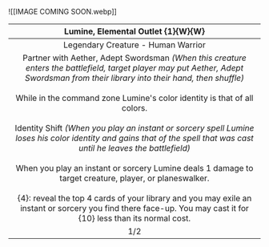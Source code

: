 ![[IMAGE COMING SOON.webp]]

|                                                                                                                                                                                                                                                                                                                                                       Lumine, Elemental Outlet {1}{W}{W}                                                                                                                                                                                                                                                                                                                                                       |
| :--------------------------------------------------------------------------------------------------------------------------------------------------------------------------------------------------------------------------------------------------------------------------------------------------------------------------------------------------------------------------------------------------------------------------------------------------------------------------------------------------------------------------------------------------------------------------------------------------------------------------------------------------------------------------------------------------------------------------------------------: |
|                                                                                                                                                                                                                                                                                                                                                       Legendary Creature - Human Warrior                                                                                                                                                                                                                                                                                                                                                       |
| Partner with Aether, Adept Swordsman *(When this creature enters the battlefield, target player may put Aether, Adept Swordsman from their library into their hand, then shuffle)*<br> <br>While in the command zone Lumine's color identity is that of all colors. <br> <br>Identity Shift *(When you play an instant or sorcery spell Lumine loses his color identity and gains that of the spell that was cast until he leaves the battlefield)* <br> <br> When you play an instant or sorcery Lumine deals 1 damage to target creature, player, or planeswalker. <br> <br> {4}: reveal the top 4 cards of your library and you may exile an instant or sorcery you find there face-up. You may cast it for {10} less than its normal cost. |
|                                                                                                                                                                                                                                                                                                                                                                      1/2                                                                                                                                                                                                                                                                                                                                                                       |
